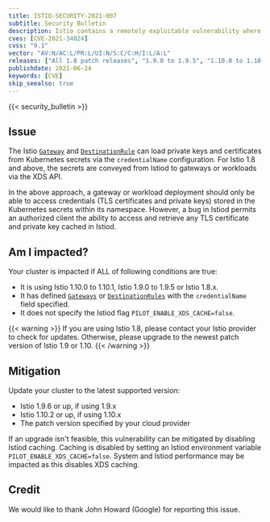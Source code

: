 ```yaml
---
title: ISTIO-SECURITY-2021-007
subtitle: Security Bulletin
description: Istio contains a remotely exploitable vulnerability where credentials specified in the Gateway and DestinationRule credentialName field can be accessed from different namespaces.
cves: [CVE-2021-34824]
cvss: "9.1"
vector: "AV:N/AC:L/PR:L/UI:N/S:C/C:H/I:L/A:L"
releases: ["All 1.8 patch releases", "1.9.0 to 1.9.5", "1.10.0 to 1.10.1"]
publishdate: 2021-06-24
keywords: [CVE]
skip_seealso: true
---
```


{{< security_bulletin >}}

## Issue

The Istio [`Gateway`](/docs/tasks/traffic-management/ingress/secure-ingress/) and
[`DestinationRule`](/docs/reference/config/networking/destination-rule/) can load private keys and certificates from Kubernetes
secrets via the `credentialName` configuration.
For Istio 1.8 and above, the secrets are conveyed from Istiod to gateways or workloads via the XDS API.

In the above approach, a gateway or workload deployment should only be able to access credentials (TLS certificates and private keys) stored in the
Kubernetes secrets within its namespace.
However, a bug in Istiod permits an authorized client the ability to access and retrieve any TLS certificate and private key cached in Istiod.

## Am I impacted?

Your cluster is impacted if ALL of following conditions are true:

* It is using Istio 1.10.0 to 1.10.1, Istio 1.9.0 to 1.9.5 or Istio 1.8.x.
* It has defined [`Gateways`](/docs/tasks/traffic-management/ingress/secure-ingress/) or
  [`DestinationRules`](/docs/reference/config/networking/destination-rule/) with the `credentialName` field specified.
* It does not specify the Istiod flag `PILOT_ENABLE_XDS_CACHE=false`.

{{< warning >}}
If you are using Istio 1.8, please contact your Istio provider to check for updates.
Otherwise, please upgrade to the newest patch version of Istio 1.9 or 1.10.
{{< /warning >}}

## Mitigation

Update your cluster to the latest supported version:

* Istio 1.9.6 or up, if using 1.9.x
* Istio 1.10.2 or up, if using 1.10.x
* The patch version specified by your cloud provider

If an upgrade isn't feasible, this vulnerability can be mitigated by disabling Istiod caching.
Caching is disabled by setting an Istiod environment variable `PILOT_ENABLE_XDS_CACHE=false`.
System and Istiod performance may be impacted as this disables XDS caching.

## Credit

We would like to thank John Howard (Google) for reporting this issue.
